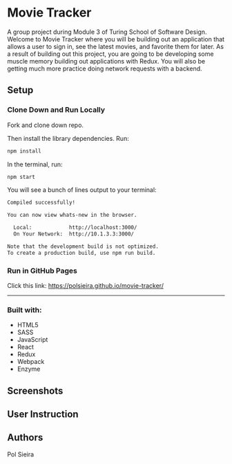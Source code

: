 # Movie Tracker

A group project during Module 3 of Turing School of Software Design. Welcome to Movie Tracker where you will be building out an application that allows a user to sign in, see the latest movies, and favorite them for later. As a result of building out this project, you are going to be developing some muscle memory building out applications with Redux. You will also be getting much more practice doing network requests with a backend.


## Setup

### Clone Down and Run Locally

Fork and clone down repo.

Then install the library dependencies. Run:

```bash
npm install
```

In the terminal, run:

```bash
npm start
```

You will see a bunch of lines output to your terminal: 

```bash
Compiled successfully!

You can now view whats-new in the browser.

  Local:            http://localhost:3000/
  On Your Network:  http://10.1.3.3:3000/

Note that the development build is not optimized.
To create a production build, use npm run build.
```

### Run in GitHub Pages

Click this link: https://polsieira.github.io/movie-tracker/

---

### Built with:

* HTML5
* SASS
* JavaScript
* React
* Redux
* Webpack
* Enzyme

## Screenshots


## User Instruction


## Authors

Pol Sieira
